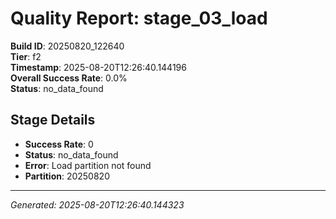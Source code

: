 # Quality Report: stage_03_load

**Build ID**: 20250820_122640  
**Tier**: f2  
**Timestamp**: 2025-08-20T12:26:40.144196  
**Overall Success Rate**: 0.0%  
**Status**: no_data_found

## Stage Details

- **Success Rate**: 0
- **Status**: no_data_found
- **Error**: Load partition not found
- **Partition**: 20250820

---
*Generated: 2025-08-20T12:26:40.144323*
